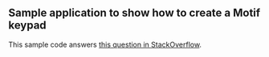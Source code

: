 ## Sample application to show how to create a Motif keypad

This sample code answers [this question in
StackOverflow](https://stackoverflow.com/a/61292887/3899431).
